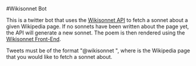 #Wikisonnet Bot

This is a twitter bot that uses the [Wikisonnet API](https://github.com/starakaj/wikisonnet) to fetch a sonnet about a given Wikipedia page. If no sonnets have been written about the page yet, the API will generate a new sonnet. The poem is then rendered using the [Wikisonnet Front-End](https://github.com/awanderingorill/wikisonnets_frontend).

Tweets must be of the format "@wikisonnet <query>",  where <query> is the Wikipedia page that you would like to fetch a sonnet about. 